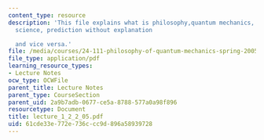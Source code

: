 ```yaml
---
content_type: resource
description: 'This file explains what is philosophy,quantum mechanics, two aims of
  science, prediction without explanation

  and vice versa.'
file: /media/courses/24-111-philosophy-of-quantum-mechanics-spring-2005/61cde33e772e736ccc9d896a58939728_lecture_1_2_2_05.pdf
file_type: application/pdf
learning_resource_types:
- Lecture Notes
ocw_type: OCWFile
parent_title: Lecture Notes
parent_type: CourseSection
parent_uid: 2a9b7adb-0677-ce5a-8788-577a0a98f896
resourcetype: Document
title: lecture_1_2_2_05.pdf
uid: 61cde33e-772e-736c-cc9d-896a58939728
---
```

